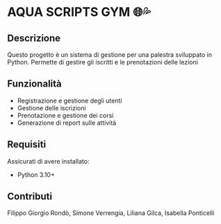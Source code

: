 <h1 align="left">AQUA SCRIPTS GYM 🌐💦 </h1>


## Descrizione
Questo progetto è un sistema di gestione per una palestra sviluppato in Python. Permette di gestire gli iscritti e le prenotazioni delle lezioni
## Funzionalità
- Registrazione e gestione degli utenti
- Gestione delle iscrizioni
- Prenotazione e gestione dei corsi
- Generazione di report sulle attività

## Requisiti
Assicurati di avere installato:
- Python 3.10+

## Contributi
Filippo Giorgio Rondò, Simone Verrengia, Liliana Gilca, Isabella Ponticelli

